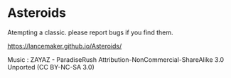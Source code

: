 # Asteroids
Atempting a classic.
please report bugs if you find them. 

https://lancemaker.github.io/Asteroids/

Music : 
ZAYAZ - ParadiseRush 
Attribution-NonCommercial-ShareAlike 3.0 Unported (CC BY-NC-SA 3.0) 
